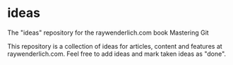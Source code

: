 # ideas
The "ideas" repository for the raywenderlich.com book Mastering Git

This repository is a collection of ideas for articles, content and features at raywenderlich.com.
Feel free to add ideas and mark taken ideas as "done".
